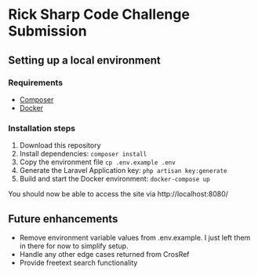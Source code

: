 # Rick Sharp Code Challenge Submission

## Setting up a local environment

### Requirements
- [Composer](https://getcomposer.org/download/)
- [Docker](https://docs.docker.com/get-docker/)

### Installation steps
1. Download this repository
2. Install dependencies: `composer install`
3. Copy the environment file `cp .env.example .env`
4. Generate the Laravel Application key: `php artisan key:generate`
5. Build and start the Docker environment: `docker-compose up`

You should now be able to access the site via http://localhost:8080/

## Future enhancements

* Remove environment variable values from .env.example. I just left them in there for now to simplify setup.
* Handle any other edge cases returned from CrosRef
* Provide freetext search functionality